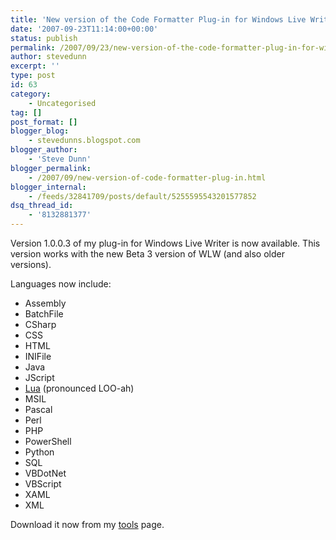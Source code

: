```yaml
---
title: 'New version of the Code Formatter Plug-in for Windows Live Writer.'
date: '2007-09-23T11:14:00+00:00'
status: publish
permalink: /2007/09/23/new-version-of-the-code-formatter-plug-in-for-windows-live-writer
author: stevedunn
excerpt: ''
type: post
id: 63
category:
    - Uncategorised
tag: []
post_format: []
blogger_blog:
    - stevedunns.blogspot.com
blogger_author:
    - 'Steve Dunn'
blogger_permalink:
    - /2007/09/new-version-of-code-formatter-plug-in.html
blogger_internal:
    - /feeds/32841709/posts/default/5255595543201577852
dsq_thread_id:
    - '8132881377'
---
```

Version 1.0.0.3 of my plug-in for Windows Live Writer is now available. This version works with the new Beta 3 version of WLW (and also older versions).

Languages now include:

- Assembly
- BatchFile
- CSharp
- CSS
- HTML
- INIFile
- Java
- JScript
- [Lua](http://www.lua.org/about.html) (pronounced LOO-ah)
- MSIL
- Pascal
- Perl
- PHP
- PowerShell
- Python
- SQL
- VBDotNet
- VBScript
- XAML
- XML

Download it now from my [tools](http://tools.dunnhq.com/) page.